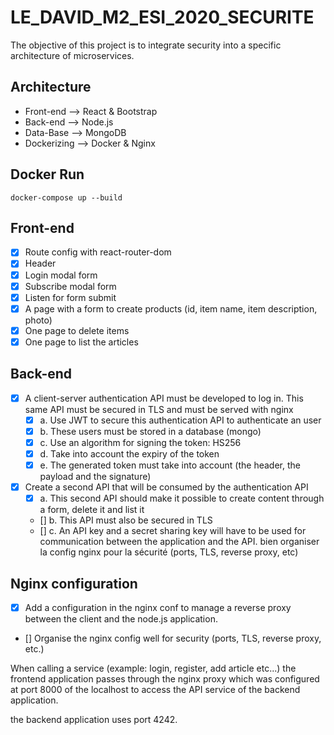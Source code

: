 # LE_DAVID_M2_ESI_2020_SECURITE
The objective of this project is to integrate security into a specific architecture of microservices.

## Architecture
* Front-end --> React & Bootstrap
* Back-end --> Node.js
* Data-Base --> MongoDB
* Dockerizing --> Docker & Nginx


## Docker Run
```
docker-compose up --build
```
## Front-end

* [x] Route config with react-router-dom
* [x] Header
* [x] Login modal form
* [x] Subscribe modal form
* [x] Listen for form submit
* [x] A page with a form to create products (id, item name, item description, photo)
* [x] One page to delete items
* [x] One page to list the articles

## Back-end

* [x] A client-server authentication API must be developed to log in. This same API must be secured in TLS and must be served with nginx
  * [x] a. Use JWT to secure this authentication API to authenticate an user
  * [x] b. These users must be stored in a database (mongo)
  * [x] c. Use an algorithm for signing the token: HS256
  * [x] d. Take into account the expiry of the token
  * [x] e. The generated token must take into account (the header, the payload and the signature)
* [x] Create a second API that will be consumed by the authentication API
  * [x] a. This second API should make it possible to create content through a form, delete it and list it
  * [] b. This API must also be secured in TLS
  * [] c. An API key and a secret sharing key will have to be used for communication between the application and the API.
  bien organiser la config nginx pour la sécurité (ports, TLS, reverse proxy, etc)

  
## Nginx configuration
* [x] Add a configuration in the nginx conf to manage a reverse proxy between the client and the node.js application.
* [] Organise the nginx config well for security (ports, TLS, reverse proxy, etc.)

When calling a service (example: login, register, add article etc...) the frontend application passes through the nginx proxy which was configured at port 8000 of the localhost to access the API service of the backend application.

the backend application uses port 4242.
